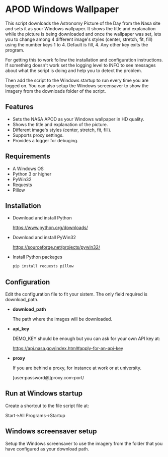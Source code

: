 # APOD Windows Wallpaper
This script downloads the Astronomy Picture of the Day from the Nasa site and sets it as your Windows wallpaper. It shows the title and explanation while the picture is being downloaded and once the wallpaper was set, lets you to change among 4 different image's styles (center, stretch, fit, fill) using the number keys 1 to 4. Default is fill, 4. Any other key exits the program.

For getting this to work follow the installation and configuration instructions. If something doesn't work set the logging level to INFO to see messages about what the script is doing and help you to detect the problem.

Then add the script to the Windows startup to run every time you are logged on. You can also setup the Windows screensaver to show the imagery from the downloads folder of the script.

## Features
- Sets the NASA APOD as your Windows wallpaper in HD quality.
- Shows the title and explanation of the picture.
- Different image's styles (center, stretch, fit, fill).
- Supports proxy settings.
- Provides a logger for debuging.

## Requirements
- A Windows OS
- Python 3 or higher
- PyWin32
- Requests
- Pillow

## Installation
- Download and install Python

  https://www.python.org/downloads/
  
- Download and install PyWin32

  https://sourceforge.net/projects/pywin32/
  
- Install Python packages

  ```python
  pip install requests pillow
  ```
  
## Configuration
Edit the configuration file to fit your sistem. The only field required is download_path.
- **download_path**
  
  The path where the images will be downloaded.

- **api_key** 

  DEMO_KEY should be enough but you can ask for your own API key at:
  
  https://api.nasa.gov/index.html#apply-for-an-api-key

- **proxy**

  If you are behind a proxy, for instance at work or at university.
  
  [user:password@]proxy.com:port/
  
## Run at Windows startup
Create a shortcut to the file script file at:

Start->All Programs->Startup


## Windows screensaver setup
Setup the Windows screensaver to use the imagery from the folder that you have configured as your download path.
